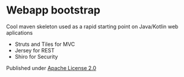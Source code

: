Webapp bootstrap
==================

Cool maven skeleton used as a rapid starting point on Java/Kotlin web aplications

* Struts and Tiles for MVC
* Jersey for REST
* Shiro for Security

Published under [Apache License 2.0](http://www.apache.org/licenses/LICENSE-2.0.html)
